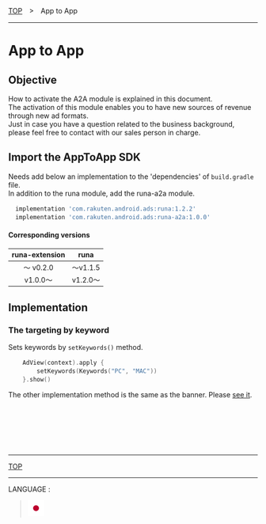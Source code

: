 [TOP](/README.md#top)　>　App to App

---

# App to App

## Objective

How to activate the A2A module is explained in this document.<br>
The activation of this module enables you to have new sources of revenue through new ad formats.<br>
Just in case you have a question related to the business background, please feel free to contact with our sales person in charge.

## Import the AppToApp SDK

Needs add below an implementation to the 'dependencies' of `build.gradle` file.<br>
In addition to the runa module, add the runa-a2a module.

```gradle
  implementation 'com.rakuten.android.ads:runa:1.2.2'
  implementation 'com.rakuten.android.ads:runa-a2a:1.0.0'
```

#### Corresponding versions

|runa-extension|runa|
|:---:|:---:|
|〜 v0.2.0|〜v1.1.5|
|v1.0.0〜|v1.2.0〜|

## Implementation

### The targeting by keyword

Sets keywords by `setKeywords()` method.

```kotlin
    AdView(context).apply {
        setKeywords(Keywords("PC", "MAC"))
    }.show()
```

The other implementation method is the same as the banner. Please [see it](../bannerads/README.md).

<br><br><br><br><br>

---
[TOP](/README.md#top)

---
LANGUAGE :
> [![ja](/doc/lang/ja.png)](/doc/ja/a2a/README.md)
